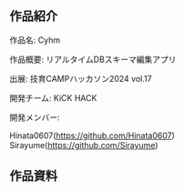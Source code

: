 ## 作品紹介

作品名: Cyhm

作品概要: リアルタイムDBスキーマ編集アプリ

出展: 技育CAMPハッカソン2024 vol.17

開発チーム: KiCK HACK

開発メンバー: 

Hinata0607(https://github.com/Hinata0607)
Sirayume(https://github.com/Sirayume)

## 作品資料
